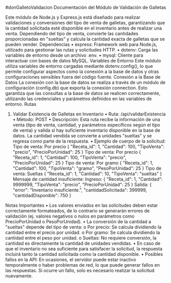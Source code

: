 ﻿#donGalletoValidacion
Documentación del Módulo de Validación de Galletas

Este módulo de Node.js y Express.js está diseñado para realizar validaciones y conversiones del tipo de venta de galletas, garantizando que la cantidad solicitada esté disponible en el inventario antes de realizar una venta. Dependiendo del tipo de venta, convierte las cantidades proporcionadas en "sueltas" y calcula la cantidad exacta de galletas que se pueden vender.
Dependencias
•	express: Framework web para Node.js, utilizado para gestionar las rutas y solicitudes HTTP.
•	dotenv: Carga las variables de entorno desde un archivo .env.
•	mysql: Cliente para interactuar con bases de datos MySQL.
Variables de Entorno
Este módulo utiliza variables de entorno cargadas mediante dotenv.config(), lo que permite configurar aspectos como la conexión a la base de datos y otras configuraciones sensibles fuera del código fuente.
Conexión a la Base de Datos
La conexión con la base de datos se realiza a través de un módulo de configuración (config.db) que exporta la conexión connection. Esto garantiza que las consultas a la base de datos se realicen correctamente, utilizando las credenciales y parámetros definidos en las variables de entorno.
Rutas
1. Validar Existencia de Galletas en Inventario
•	Ruta: /api/validarExistencia
•	Método: POST
•	Descripción: Esta ruta recibe la información de una venta (tipo de venta, cantidad, y parámetros específicos según el tipo de venta) y valida si hay suficiente inventario disponible en la base de datos. La cantidad vendida se convierte a unidades "sueltas" y se regresa como parte de la respuesta.
•	Ejemplo de cuerpo de la solicitud:
Tipo de venta: Por precio
{
  "Receta_id": 1,
  "Cantidad": 100,
  "TipoVenta": "precio",
  "PrecioPorUnidad": 25
}
Tipo de venta: Por precio
 {
  "Receta_id": 1,
  "Cantidad": 100,
  "TipoVenta": "precio",
  "PrecioPorUnidad": 25
}
Tipo de venta: Por gramo
{
  "Receta_id": 1,
  "Cantidad": 100,
  "TipoVenta": "gramo",
  "PesoPorUnidad": 25
}
Tipo de venta: Sueltas
{
  "Receta_id": 1,
  "Cantidad": 10,
  "TipoVenta": "sueltas"
}
Mensaje de cantidad insuficiente: Ingreso:
{
  "Receta_id": 1,
  "Cantidad": 9999999,
  "TipoVenta": "precio",
  "PrecioPorUnidad": 25
}
Salida:
 {
  "error": "Inventario insuficiente.",
  "cantidadSolicitada": 399999,
  "cantidadDisponible": 750
}

Notas Importantes
•	Los valores enviados en las solicitudes deben estar correctamente formateados, de lo contrario se generarán errores de validación (ej. valores negativos o nulos en parámetros como PrecioPorUnidad o PesoPorUnidad).
•	La conversión de la cantidad a "sueltas" depende del tipo de venta:
o	Por precio: Se calcula dividiendo la cantidad entre el precio por unidad.
o	Por gramo: Se calcula dividiendo la cantidad entre el peso por unidad.
o	Sueltas: No requiere conversión, la cantidad es directamente la cantidad de unidades vendidas.
•	En caso de que el inventario no sea suficiente para satisfacer la solicitud, la respuesta incluirá tanto la cantidad solicitada como la cantidad disponible.
•	Posibles fallos en la API: En ocasiones, el servidor puede estar inactivo temporalmente o haber problemas de red, lo que puede generar fallos en las respuestas. Si ocurre un fallo, solo es necesario realizar la solicitud nuevamente.

